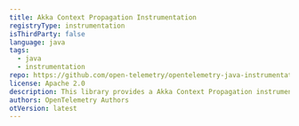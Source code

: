 ```yaml
---
title: Akka Context Propagation Instrumentation
registryType: instrumentation
isThirdParty: false
language: java
tags:
  - java
  - instrumentation
repo: https://github.com/open-telemetry/opentelemetry-java-instrumentation/tree/main/instrumentation/akka/akka-actor-2.5
license: Apache 2.0
description: This library provides a Akka Context Propagation instrumentation to track requests through OpenTelemetry.
authors: OpenTelemetry Authors
otVersion: latest
---
```

